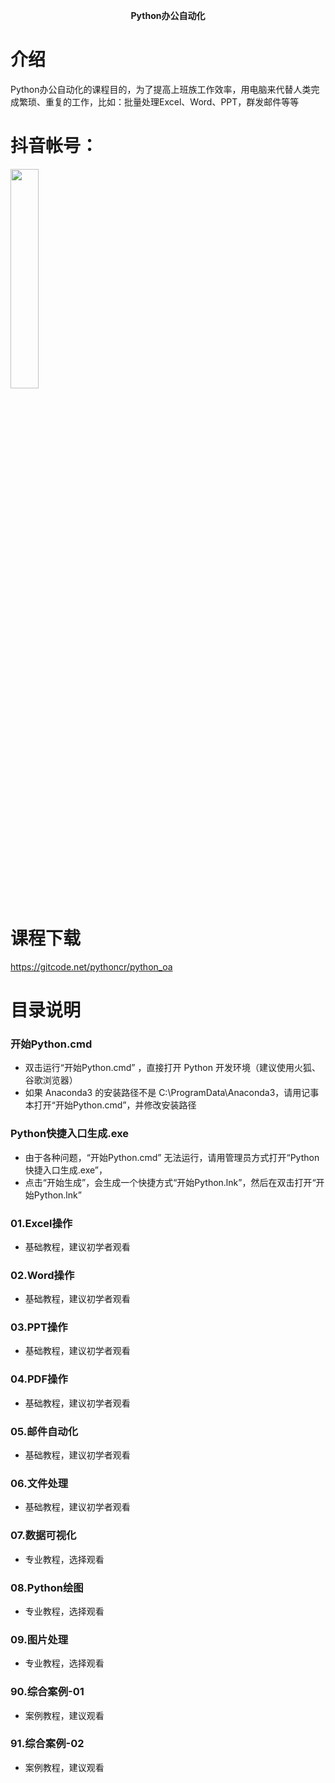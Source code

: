 <p align="center">
  <strong>Python办公自动化</strong>
</p> 

# 介绍
Python办公自动化的课程目的，为了提高上班族工作效率，用电脑来代替人类完成繁琐、重复的工作，比如：批量处理Excel、Word、PPT，群发邮件等等

# 抖音帐号：
<img src="https://gitcode.net/pythoncr/python_oa/-/raw/master/09.%E5%9B%BE%E7%89%87%E5%A4%84%E7%90%86/images/douyin.jpg" width="30%">

# 课程下载
https://gitcode.net/pythoncr/python_oa

# 目录说明

### 开始Python.cmd
* 双击运行“开始Python.cmd” ，直接打开 Python 开发环境（建议使用火狐、谷歌浏览器）
* 如果 Anaconda3 的安装路径不是 C:\ProgramData\Anaconda3，请用记事本打开“开始Python.cmd”，并修改安装路径
### Python快捷入口生成.exe
* 由于各种问题，“开始Python.cmd” 无法运行，请用管理员方式打开“Python快捷入口生成.exe”，
* 点击“开始生成”，会生成一个快捷方式“开始Python.lnk”，然后在双击打开“开始Python.lnk”
### 01.Excel操作
* 基础教程，建议初学者观看
### 02.Word操作
* 基础教程，建议初学者观看
### 03.PPT操作
* 基础教程，建议初学者观看
### 04.PDF操作
* 基础教程，建议初学者观看
### 05.邮件自动化
* 基础教程，建议初学者观看
### 06.文件处理
* 基础教程，建议初学者观看
### 07.数据可视化
* 专业教程，选择观看
### 08.Python绘图
* 专业教程，选择观看
### 09.图片处理
* 专业教程，选择观看
### 90.综合案例-01
* 案例教程，建议观看
### 91.综合案例-02
* 案例教程，建议观看
### 
